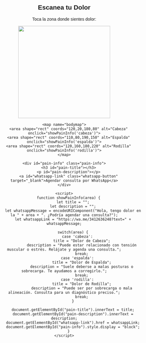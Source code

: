 <!DOCTYPE html>
<html lang="es">
<head>
    <meta charset="UTF-8">
    <meta name="viewport" content="width=device-width, initial-scale=1.0">
    <title>Escanea tu Dolor</title>
    <style>
        body {
            font-family: Arial, sans-serif;
            text-align: center;
            padding: 20px;
        }
        .body-map {
            width: 300px;
            margin: auto;
            cursor: pointer;
        }
        .pain-info {
            display: none;
            margin-top: 20px;
            padding: 10px;
            border: 1px solid #ddd;
            background-color: #f9f9f9;
        }
        .whatsapp-button {
            display: inline-block;
            margin-top: 20px;
            padding: 10px 20px;
            background-color: #25D366;
            color: white;
            text-decoration: none;
            font-size: 18px;
            border-radius: 5px;
        }
    </style>
</head>
<body>
    <h2>Escanea tu Dolor</h2>
    <p>Toca la zona donde sientes dolor:</p>
    <img src="https://upload.wikimedia.org/wikipedia/commons/6/64/Human_body_silhouette.png" class="body-map" usemap="#bodymap">
    
    <map name="bodymap">
        <area shape="rect" coords="120,20,180,80" alt="Cabeza" onclick="showPainInfo('cabeza')">
        <area shape="rect" coords="110,80,190,150" alt="Espalda" onclick="showPainInfo('espalda')">
        <area shape="rect" coords="120,160,180,220" alt="Rodilla" onclick="showPainInfo('rodilla')">
    </map>
    
    <div id="pain-info" class="pain-info">
        <h3 id="pain-title"></h3>
        <p id="pain-description"></p>
        <a id="whatsapp-link" class="whatsapp-button" target="_blank">Agendar consulta por WhatsApp</a>
    </div>

    <script>
        function showPainInfo(area) {
            let title = "";
            let description = "";
            let whatsappMessage = encodeURIComponent("Hola, tengo dolor en la " + area + ". ¿Podría agendar una consulta?");
            let whatsappLink = "https://wa.me/3412636248?text=" + whatsappMessage;
            
            switch(area) {
                case 'cabeza':
                    title = "Dolor de Cabeza";
                    description = "Puede estar relacionado con tensión muscular o estrés. Relájate y agenda una consulta.";
                    break;
                case 'espalda':
                    title = "Dolor de Espalda";
                    description = "Suele deberse a malas posturas o sobrecarga. Te ayudamos a corregirlo.";
                    break;
                case 'rodilla':
                    title = "Dolor de Rodilla";
                    description = "Puede ser por sobrecarga o mala alineación. Consulta para un diagnóstico preciso.";
                    break;
            }
            
            document.getElementById("pain-title").innerText = title;
            document.getElementById("pain-description").innerText = description;
            document.getElementById("whatsapp-link").href = whatsappLink;
            document.getElementById("pain-info").style.display = "block";
        }
    </script>
</body>
</html>
